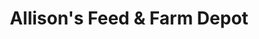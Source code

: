 ---
title: "Allison's Feed & Farm Depot"
url: /winchester-springs/allisons-feed-and-farm-depot/
shop: hardware
---